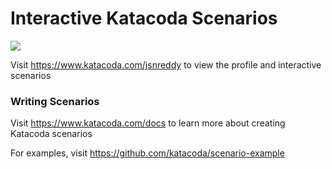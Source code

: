 # Interactive Katacoda Scenarios

[![](http://shields.katacoda.com/katacoda/jsnreddy/count.svg)](https://www.katacoda.com/jsnreddy "Get your profile on Katacoda.com")

Visit https://www.katacoda.com/jsnreddy to view the profile and interactive scenarios

### Writing Scenarios
Visit https://www.katacoda.com/docs to learn more about creating Katacoda scenarios

For examples, visit https://github.com/katacoda/scenario-example
